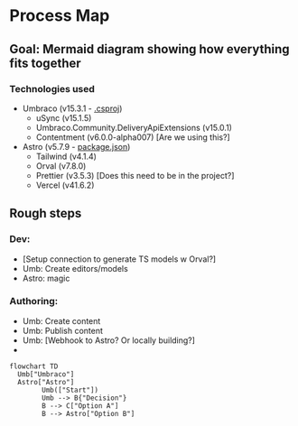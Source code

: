 # Process Map

## Goal: Mermaid diagram showing how everything fits together

### Technologies used

- Umbraco (v15.3.1 - [.csproj](https://github.com/jacksorjacksor/BuildYourOwnDeveloperBlogWithUmbraco15AndAstro/blob/b12733b9e6a2999049b2b2bade01a50c8452fe01/Code/Backend/DeveloperBlog.Umbraco/DeveloperBlog.Umbraco.csproj#L12))
  - uSync (v15.1.5)
  - Umbraco.Community.DeliveryApiExtensions (v15.0.1)
  - Contentment (v6.0.0-alpha007) [Are we using this?]
- Astro (v5.7.9 - [package.json](https://github.com/jacksorjacksor/BuildYourOwnDeveloperBlogWithUmbraco15AndAstro/blob/b12733b9e6a2999049b2b2bade01a50c8452fe01/Code/Frontend/package.json))
  - Tailwind (v4.1.4)
  - Orval (v7.8.0)
  - Prettier (v3.5.3) [Does this need to be in the project?]
  - Vercel (v41.6.2)


## Rough steps

### Dev:
- [Setup connection to generate TS models w Orval?]
- Umb: Create editors/models
- Astro: magic

### Authoring:
- Umb: Create content
- Umb: Publish content
- Umb: [Webhook to Astro? Or locally building?] 
- 



```mermaid
flowchart TD
  Umb["Umbraco"]
  Astro["Astro"]
        Umb(["Start"])
        Umb --> B{"Decision"}
        B --> C["Option A"]
        B --> Astro["Option B"]

```
